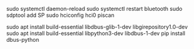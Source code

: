 sudo systemctl daemon-reload
sudo systemctl restart bluetooth
sudo sdptool add SP
sudo hciconfig hci0 piscan

sudo apt install build-essential libdbus-glib-1-dev libgirepository1.0-dev
sudo apt install build-essential libpython3-dev libdbus-1-dev
pip install dbus-python
